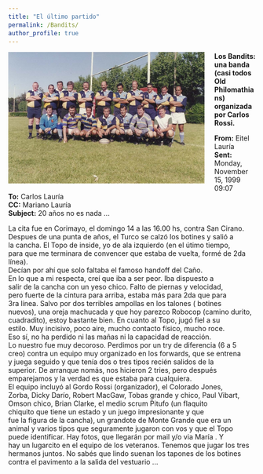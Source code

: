 ```yaml
---
title: "El último partido"
permalink: /Bandits/
author_profile: true
---
```


<!-- 
<img src="/images/Bandits.jpg" align="left" style="margin-right: 15px; width: 400px;" /> 
-->
<a href="/images/Bandits.jpg" target="_blank" style="text-decoration: none;">
      <img src="/images/Bandits.jpg" alt="Bandits" 
           style="float: left; margin-right: 20px; margin-bottom: 10px; width: 400px; max-width: 100%; height: auto; border: none;">
    </a>

**Los Bandits: una banda (casi todos Old Philomathians) organizada por Carlos Rossi.**<br>

**From:**	Eitel Lauría <br>
**Sent:**	Monday, November 15, 1999 09:07 <br>
**To:**	Carlos Lauría <br>
**CC:**	Mariano Lauría <br>
**Subject:** 20 años no es nada ...<br>

La cita fue en Corimayo, el domingo 14 a las 16.00 hs, contra San Cirano.<br>
Despues de una punta de años, el Turco se calzó los botines y salió a <br>
la cancha. El Topo de inside, yo de ala izquierdo (en el útimo tiempo, <br>
para que me terminara de convencer que estaba de vuelta, formé de 2da línea).<br>
Decían por ahí que solo faltaba el famoso handoff del Caño.<br>
En lo que a mi respecta, creí que iba a ser peor. Iba dispuesto a <br>
salir de la cancha con un yeso chico. Falto de piernas y velocidad, <br>
pero fuerte de la cintura para arriba, estaba más para 2da que para <br>
3ra línea. Salvo por dos terribles ampollas en los talones ( botines <br>
nuevos), una oreja machucada y que hoy parezco Robocop (camino durito, <br>
cuadradito), estoy bastante bien. En cuanto al Topo, jugó fiel a su <br>
estilo. Muy incisivo, poco aire, mucho contacto físico, mucho roce. <br>
Eso sí, no ha perdido ni las mañas ni la capacidad de reacción. <br>
Lo nuestro fue muy decoroso. Perdimos por un try de diferencia (6 a 5 <br>
creo) contra un equipo muy organizado en los forwards, que se entrena <br>
y juega seguido y que tenía dos o tres tipos recién salidos de la <br>
superior. De arranque nomás, nos hicieron 2 tries, pero después <br>
emparejamos y la verdad es que estaba para cualquiera. <br>
El equipo incluyó al Gordo Rossi (organizador), el Colorado Jones, <br>
Zorba, Dicky Darío, Robert MacGaw, Tobas grande y chico, Paul Vibart, <br>
Omson chico, Brian Clarke, el medio scrum Pitufo (un flaquito <br>
chiquito que tiene un estado y un juego impresionante y que <br>
fue la figura de la cancha), un grandote de Monte Grande que era un <br>
animal y varios tipos que seguramente jugaron con vos y que el Topo <br>
puede identificar. Hay fotos, que llegarán por mail y/o via María . Y <br>
hay un lugarcito en el equipo de los veteranos. Tenemos que jugar los tres <br>
hermanos juntos. No sabés que lindo suenan los tapones de los botines <br>
contra el pavimento a la salida del vestuario ... <br>




















